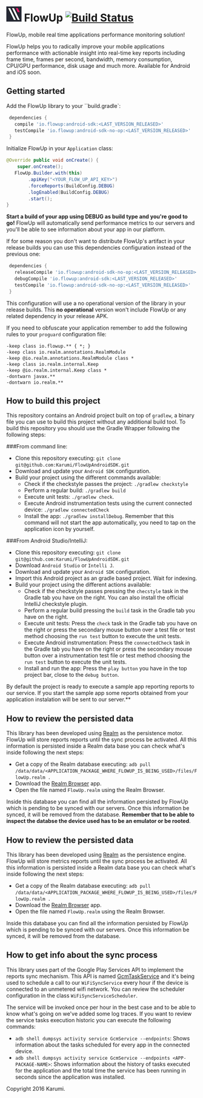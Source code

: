 ![FlowUp Logo][flowuplogo] FlowUp [![Build Status](https://travis-ci.com/Karumi/FlowUpAndroidSDK.svg?token=Kb2RqPaWxFZ8XPxpqvqz&branch=master)](https://travis-ci.com/Karumi/FlowUpAndroidSDK)
==============================

FlowUp, mobile real time applications performance monitoring solution!

FlowUp helps you to radically improve your mobile applications performance with actionable insight into real-time key reports including frame time, frames per second, bandwidth, memory consumption, CPU/GPU performance, disk usage and much more. Available for Android and iOS soon.

Getting started
---------------

Add the FlowUp library to your ``build.gradle`:

```groovy
 dependencies {
   compile 'io.flowup:android-sdk:<LAST_VERSION_RELEASED>'
   testCompile 'io.flowup:android-sdk-no-op:<LAST_VERSION_RELEASED>'
 }

```

Initialize FlowUp in your ``Application`` class:

```java
@Override public void onCreate() {
	super.onCreate();
   FlowUp.Builder.with(this)
        .apiKey("<YOUR_FLOW_UP_API_KEY>")
        .forceReports(BuildConfig.DEBUG)
        .logEnabled(BuildConfig.DEBUG)
        .start();
}
```

**Start a build of your app using DEBUG as build type and you're good to go!** FlowUp will automatically send performance metrics to our servers and you'll be able to see information about your app in our platform.

If for some reason you don't want to distribute FlowUp's artifact in your release builds you can use this dependencies configuration instead of the previous one:

```groovy
 dependencies {
   releaseCompile 'io.flowup:android-sdk-no-op:<LAST_VERSION_RELEASED>'
   debugCompile 'io.flowup:android-sdk:<LAST_VERSION_RELEASED>'
   testCompile 'io.flowup:android-sdk-no-op:<LAST_VERSION_RELEASED>'
 }
```

This configuration will use a no operational version of the library in your release builds. This **no operational** version won't include FlowUp or any related dependency in your release APK.

If you need to obfuscate your application remember to add the following rules to your ``proguard`` configuration file:

```
-keep class io.flowup.** { *; }
-keep class io.realm.annotations.RealmModule
-keep @io.realm.annotations.RealmModule class *
-keep class io.realm.internal.Keep
-keep @io.realm.internal.Keep class *
-dontwarn javax.**
-dontwarn io.realm.**
```

How to build this project
-------------------------

This repository contains an Android project built on top of ``gradlew``, a binary file you can use to build this project without any additional build tool. To build this repository you should use the Gradle Wrapper following the following steps:

###From command line:

* Clone this repository executing: ``git clone git@github.com:Karumi/FlowUpAndroidSDK.git``
* Download and update your ``Android SDK`` configuration.
* Build your project using the different commands available:
	* Check if the checkstyle passes the project: ``./gradlew checkstyle``
	* Perform a regular build: ``./gradlew build``
	* Execute unit tests: ``./gradlew check``.
	* Execute Android instrumentation tests using the current connected device: ``./gradlew connectedCheck``
	* Install the app: ``./gradlew installDebug``. Remember that this command will not start the app automatically, you need to tap on the application icon by yourself.

###From Android Studio/IntelliJ:

* Clone this repository executing: ``git clone git@github.com:Karumi/FlowUpAndroidSDK.git``
* Download ``Android Studio`` or ``Intelli J``.
* Download and update your ``Android SDK`` configuration.
* Import this Android project as an gradle based project. Wait for indexing.
* Build your project using the different actions available:
	* Check if the checkstyle passes pressing the ``checstyle`` task in the Gradle tab you have on the right. You can also install the official IntelliJ checkstyle plugin.
	* Perform a regular build pressing the ``build`` task in the Gradle tab you have on the right.
	* Execute unit tests: Press the ``check`` task in the Gradle tab you have on the right or press the secondary mouse button over a test file or test method choosing the ``run test`` button to execute the unit tests.
	* Execute Android instrumentation: Press the ``connectedCheck`` task in the Gradle tab you have on the right or press the secondary mouse button over a instrumentation test file or test method choosing the ``run test`` button to execute the unit tests.
	* Install and run the app: Press the ``play button`` you have in the top project bar, close to the ``debug button``.

By default the project is ready to execute a sample app reporting reports to our service. If you start the sample app some reports obtained from your application instalation will be sent to our server.**

How to review the persisted data
--------------------------------

This library has been developed using [Realm][realm] as the persistence motor. FlowUp will store reports reports until the sync process be activated. All this information is persisted inside a Realm data base you can check what's inside following the next steps:

* Get a copy of the Realm database executing: ``adb pull /data/data/<APPLICATION_PACKAGE_WHERE_FLOWUP_IS_BEING_USED>/files/FlowUp.realm .``
* Download the [Realm Browser][realmbrowser] app.
* Open the file named ``FlowUp.realm`` using the Realm Browser.

Inside this database you can find all the information persisted by FlowUp which is pending to be synced with our servers. Once this information be synced, it will be removed from the database. **Remember that to be able to inspect the databse the device used has to be an emulator or be rooted**.

How to review the persisted data
--------------------------------

This library has been developed using [Realm][realm] as the persistence engine. FlowUp will store metrics reports until the sync process be activated. All this information is persisted inside a Realm data base you can check what's inside following the next steps:

* Get a copy of the Realm database executing: ``adb pull /data/data/<APPLICATION_PACKAGE_WHERE_FLOWUP_IS_BEING_USED>/files/FlowUp.realm .``
* Download the [Realm Browser][realmbrowser] app.
* Open the file named ``FlowUp.realm`` using the Realm Browser.

Inside this database you can find all the information persisted by FlowUp which is pending to be synced with our servers. Once this information be synced, it will be removed from the database.

How to get info about the sync process
--------------------------------------

This library uses part of the Google Play Services API to implement the reports sync mechanism. This API is named [GcmTaskService][gcmtaskservice] and it's being used to schedule a call to our ``WiFiSyncService`` every hour if the device is connected to an unmetered wifi network. You can review the scheduler configuration in the class ``WiFiSyncServiceScheduler``.

The service will be invoked once per hour in the best case and to be able to know what's going on we've added some log traces. If you want to review the service tasks execution historic you can execute the following commands:

* ``adb shell dumpsys activity service GcmService --endpoints``: Shows information about the tasks scheduled for every app in the connected device.
* ``adb shell dumpsys activity service GcmService --endpoints <APP-PACKAGE-NAME>``: Shows information about the history of tasks executed for the application and the total time the service has been running in seconds since the application was installed.

Copyright 2016 Karumi.

[flowuplogo]: ./art/FlowUpLogo.png
[realm]: https://realm.io/es/docs/java/latest/
[realmbrowser]: https://itunes.apple.com/es/app/realm-browser/id1007457278?mt=12
[gcmtaskservice]: https://developers.google.com/cloud-messaging/network-manager

